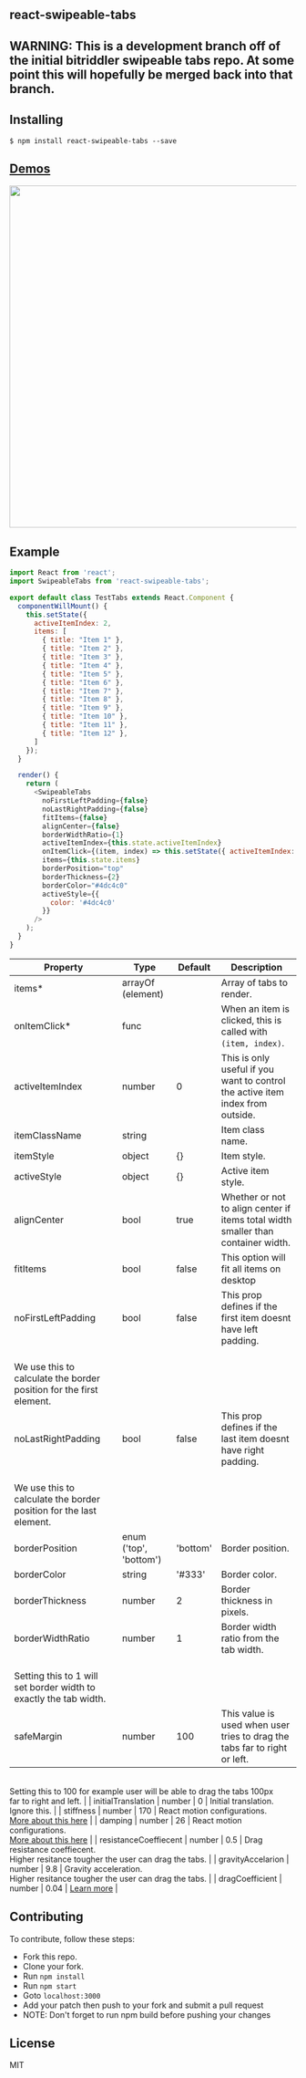 react-swipeable-tabs
---------------
WARNING: This is a development branch off of the initial bitriddler swipeable tabs repo. At some point this will hopefully be merged back into that branch.
---------------
Installing
------------
```
$ npm install react-swipeable-tabs --save
```

[Demos](http://bitriddler.com/playground/swipeable-tabs)
--------------

<img src="https://raw.githubusercontent.com/kareem3d/react-swipeable-tabs/master/demo.gif" width="600">

Example
--------------

```javascript
import React from 'react';
import SwipeableTabs from 'react-swipeable-tabs';

export default class TestTabs extends React.Component {
  componentWillMount() {
    this.setState({
      activeItemIndex: 2,
      items: [
        { title: "Item 1" },
        { title: "Item 2" },
        { title: "Item 3" },
        { title: "Item 4" },
        { title: "Item 5" },
        { title: "Item 6" },
        { title: "Item 7" },
        { title: "Item 8" },
        { title: "Item 9" },
        { title: "Item 10" },
        { title: "Item 11" },
        { title: "Item 12" },
      ]
    });
  }

  render() {
    return (
      <SwipeableTabs
        noFirstLeftPadding={false}
        noLastRightPadding={false}
        fitItems={false}
        alignCenter={false}
        borderWidthRatio={1}
        activeItemIndex={this.state.activeItemIndex}
        onItemClick={(item, index) => this.setState({ activeItemIndex: index })}
        items={this.state.items}
        borderPosition="top"
        borderThickness={2}
        borderColor="#4dc4c0"
        activeStyle={{
          color: '#4dc4c0'
        }}
      />
    );  
  }
} 
```



| Property | Type | Default | Description |
| --- | --- | --- | --- |
| items* | arrayOf (element) |  | Array of tabs to render. |
| onItemClick* | func |  | When an item is clicked, this is called with `(item, index)`. |
| activeItemIndex | number | 0 | This is only useful if you want to control the active item index from outside. |
| itemClassName | string |  | Item class name. |
| itemStyle | object | {} | Item style. |
| activeStyle | object | {} | Active item style. |
| alignCenter | bool | true | Whether or not to align center if items total width smaller than container width. |
| fitItems | bool | false | This option will fit all items on desktop |
| noFirstLeftPadding | bool | false | This prop defines if the first item doesnt have left padding.
<br />We use this to calculate the border position for the first element. |
| noLastRightPadding | bool | false | This prop defines if the last item doesnt have right padding.
<br />We use this to calculate the border position for the last element. |
| borderPosition | enum ('top', 'bottom') | 'bottom' | Border position. |
| borderColor | string | '#333' | Border color. |
| borderThickness | number | 2 | Border thickness in pixels. |
| borderWidthRatio | number | 1 | Border width ratio from the tab width.
<br />Setting this to 1 will set border width to exactly the tab width. |
| safeMargin | number | 100 | This value is used when user tries to drag the tabs far to right or left.
<br />Setting this to 100 for example user will be able to  drag the tabs 100px
<br />far to right and left. |
| initialTranslation | number | 0 | Initial translation. Ignore this. |
| stiffness | number | 170 | React motion configurations.
<br />[More about this here](https://github.com/chenglou/react-motion#--spring-val-number-config-springhelperconfig--opaqueconfig) |
| damping | number | 26 | React motion configurations.
<br />[More about this here](https://github.com/chenglou/react-motion#--spring-val-number-config-springhelperconfig--opaqueconfig) |
| resistanceCoeffiecent | number | 0.5 | Drag resistance coeffiecent.
<br />Higher resitance tougher the user can drag the tabs. |
| gravityAccelarion | number | 9.8 | Gravity acceleration.
<br />Higher resitance tougher the user can drag the tabs. |
| dragCoefficient | number | 0.04 | [Learn more](https://en.wikipedia.org/wiki/Drag_coefficient) |

Contributing
--------------
To contribute, follow these steps:
- Fork this repo.
- Clone your fork.
- Run `npm install`
- Run `npm start`
- Goto `localhost:3000`
- Add your patch then push to your fork and submit a pull request
- NOTE: Don't forget to run npm build before pushing your changes

License
---------
MIT
